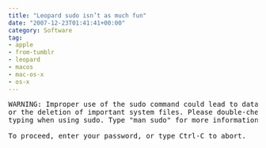 ```yaml
---
title: "Leopard sudo isn’t as much fun"
date: "2007-12-23T01:41:41+00:00"
category: Software
tag:
- apple
- from-tumblr
- leopard
- macos
- mac-os-x
- os-x
---
```

<pre>
WARNING: Improper use of the sudo command could lead to data loss
or the deletion of important system files. Please double-check your
typing when using sudo. Type "man sudo" for more information.

To proceed, enter your password, or type Ctrl-C to abort.
</pre>

